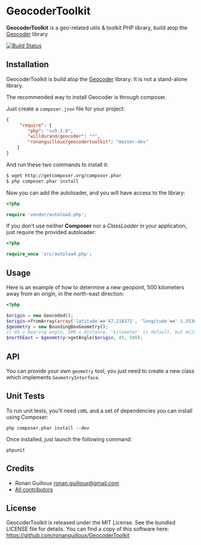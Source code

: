 GeocoderToolkit
================


**GeocoderToolkit** is a geo-related utils & toolkit PHP library, build atop the [Geocoder](https://github.com/willdurand/Geocoder) library

[![Build Status](https://secure.travis-ci.org/ronanguilloux/GeocoderToolkit.png?branch=master)](http://travis-ci.org/ronanguilloux/GeocoderToolkit)


Installation
------------

GeocoderToolkit is build atop the [Geocoder](https://github.com/willdurand/Geocoder) library: It is not a stand-alone library.

The recommended way to install Geocoder is through composer.

Just create a `composer.json` file for your project:

``` json
{
     "require": {
        "php": ">=5.3.0",
        "willdurand/geocoder": "*",
        "ronanguilloux/geocodertoolkit": "master-dev"
    }
}
```

And run these two commands to install it:

``` bash
$ wget http://getcomposer.org/composer.phar
$ php composer.phar install
```

Now you can add the autoloader, and you will have access to the library:

``` php
<?php

require 'vendor/autoload.php';
```

If you don't use neither **Composer** nor a _ClassLoader_ in your application, just require the provided autoloader:

``` php
<?php

require_once 'src/autoload.php';
```


Usage
-----

Here is an example of how to determine a new geopoint, 500 kilometers away from an origin, in the north-east direction:

``` php
<?php

$origin = new Geocoded();
$origin->fromArray(array('latitude'=>'47.218371', 'longitude'=>'-1.553621'));
$geometry = new BoundingBoxGeometry();
// 45 = bearing angle, 500 = distance, 'kilometer' is default, but miles are OK
$northEast = $geometry->getAngle($origin, 45, 500);
```


API
---

You can provide your own `geometry` tool, you just need to create a new class which implements `GeometryInterface`.


Unit Tests
----------

To run unit tests, you'll need `cURL` and a set of dependencies you can install using Composer:

```
php composer.phar install --dev
```

Once installed, just launch the following command:

```
phpunit
```

Credits
-------

* Ronan Guilloux <ronan.guilloux@gmail.com>
* [All contributors](https://github.com/ronanguilloux/GeocoderToolkit/contributors)


License
-------

GeocoderToolkit is released under the MIT License. See the bundled LICENSE file for details.
You can find a copy of this software here: https://github.com/ronanguilloux/GeocoderToolkit
